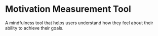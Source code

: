 # Motivation Measurement Tool
A mindfulness tool that helps users understand how they feel about their ability to achieve their goals.
